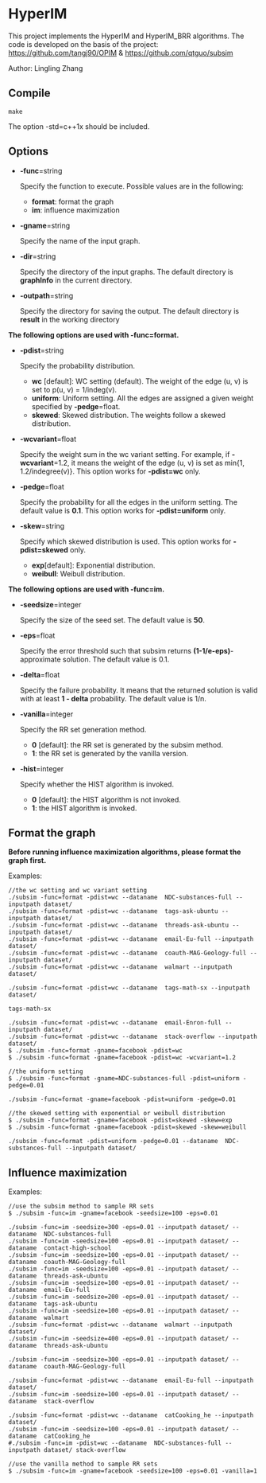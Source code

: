 # HyperIM
This project implements the HyperIM and HyperIM_BRR algorithms.
The code is developed on the basis of the project: https://github.com/tangj90/OPIM & https://github.com/qtguo/subsim

Author: Lingling Zhang 

## Compile

```shell
make
```

The option -std=c++1x should be included.

## Options

- **-func**=string 

  Specify the function to execute. Possible values are in the following:

  - **format**: format the graph
  - **im**: influence maximization

- **-gname**=string

  Specify the name of the input graph. 

- **-dir**=string

  Specify the directory of the input graphs. The default directory is  **graphInfo** in the current directory.

- **-outpath**=string

  Specify the directory for saving the output. The default directory is **result** in the working directory

**The following options are used with -func=format.**

- **-pdist**=string

  Specify the probability distribution. 

  - **wc** [default]: WC setting (default). The weight of the edge (u, v) is set to p(u, v) = 1/indeg(v).
  - **uniform**: Uniform setting. All the edges are assigned a given weight specified by **-pedge**=float.
  - **skewed**:  Skewed distribution. The weights follow a skewed distribution.

- **-wcvariant**=float

  Specify the weight sum in the wc variant setting. For example, if **-wcvariant**=1.2, it means the weight of the edge (u, v) is set as min{1, 1.2/indegree(v)}.  This option works for **-pdist=wc** only. 

- **-pedge**=float

  Specify the probability for all the edges in the uniform setting. The default value is **0.1**. This option works for **-pdist=uniform** only.

- **-skew**=string

  Specify which skewed distribution is used. This option works for **-pdist=skewed** only.

  -  **exp**[default]: Exponential distribution.
  - **weibull**: Weibull distribution.

**The following options are used with -func=im.**

- **-seedsize**=integer

  Specify the size of the seed set. The default value is **50**.

- **-eps**=float

  Specify the error threshold such that subsim returns **(1-1/e-eps)**-approximate solution. The default value is 0.1.

- **-delta**=float

  Specify the failure probability. It means that the returned solution is valid with at least **1 - delta** probability. The default value is 1/n.

- **-vanilla**=integer

  Specify the RR set generation method. 

  - **0** [default]: the RR set is generated by the subsim method.
  - **1**: the RR set is generated by the vanilla version. 
  
- **-hist**=integer

  Specify whether the HIST algorithm is invoked.

  - **0** [default]: the HIST algorithm is not invoked.
  - **1**: the HIST algorithm is invoked.

## Format the graph

**Before running influence maximization algorithms, please format the graph first.**

Examples:

```shell
//the wc setting and wc variant setting
./subsim -func=format -pdist=wc --dataname  NDC-substances-full --inputpath dataset/
./subsim -func=format -pdist=wc --dataname  tags-ask-ubuntu --inputpath dataset/
./subsim -func=format -pdist=wc --dataname  threads-ask-ubuntu --inputpath dataset/
./subsim -func=format -pdist=wc --dataname  email-Eu-full --inputpath dataset/
./subsim -func=format -pdist=wc --dataname  coauth-MAG-Geology-full --inputpath dataset/
./subsim -func=format -pdist=wc --dataname  walmart --inputpath dataset/

./subsim -func=format -pdist=wc --dataname  tags-math-sx --inputpath dataset/

tags-math-sx

./subsim -func=format -pdist=wc --dataname  email-Enron-full --inputpath dataset/
./subsim -func=format -pdist=wc --dataname  stack-overflow --inputpath dataset/ 
$ ./subsim -func=format -gname=facebook -pdist=wc
$ ./subsim -func=format -gname=facebook -pdist=wc -wcvariant=1.2

//the uniform setting
$ ./subsim -func=format -gname=NDC-substances-full -pdist=uniform -pedge=0.01

./subsim -func=format -gname=facebook -pdist=uniform -pedge=0.01

//the skewed setting with exponential or weibull distribution
$ ./subsim -func=format -gname=facebook -pdist=skewed -skew=exp
$ ./subsim -func=format -gname=facebook -pdist=skewed -skew=weibull

./subsim -func=format -pdist=uniform -pedge=0.01 --dataname  NDC-substances-full --inputpath dataset/
```

## Influence maximization

Examples:

```shell
//use the subsim method to sample RR sets
$ ./subsim -func=im -gname=facebook -seedsize=100 -eps=0.01

./subsim -func=im -seedsize=300 -eps=0.01 --inputpath dataset/ --dataname  NDC-substances-full 
./subsim -func=im -seedsize=100 -eps=0.01 --inputpath dataset/ --dataname  contact-high-school
./subsim -func=im -seedsize=100 -eps=0.01 --inputpath dataset/ --dataname  coauth-MAG-Geology-full
./subsim -func=im -seedsize=100 -eps=0.01 --inputpath dataset/ --dataname  threads-ask-ubuntu
./subsim -func=im -seedsize=100 -eps=0.01 --inputpath dataset/ --dataname  email-Eu-full
./subsim -func=im -seedsize=200 -eps=0.01 --inputpath dataset/ --dataname  tags-ask-ubuntu
./subsim -func=im -seedsize=100 -eps=0.01 --inputpath dataset/ --dataname  walmart
./subsim -func=format -pdist=wc --dataname  walmart --inputpath dataset/
./subsim -func=im -seedsize=400 -eps=0.01 --inputpath dataset/ --dataname  threads-ask-ubuntu

./subsim -func=im -seedsize=300 -eps=0.01 --inputpath dataset/ --dataname  coauth-MAG-Geology-full

./subsim -func=format -pdist=wc --dataname  email-Eu-full --inputpath dataset/
./subsim -func=im -seedsize=100 -eps=0.01 --inputpath dataset/ --dataname  stack-overflow

./subsim -func=format -pdist=wc --dataname  catCooking_he --inputpath dataset/
./subsim -func=im -seedsize=100 -eps=0.01 --inputpath dataset/ --dataname  catCooking_he
#./subsim -func=im -pdist=wc --dataname  NDC-substances-full --inputpath dataset/ stack-overflow

//use the vanilla method to sample RR sets
$ ./subsim -func=im -gname=facebook -seedsize=100 -eps=0.01 -vanilla=1
```

